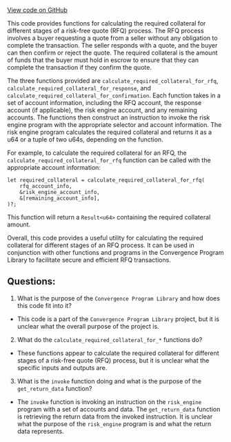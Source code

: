 [View code on GitHub](https://github.com/convergence-rfq/convergence-program-library/rfq/program/src/interfaces/risk_engine.rs)

This code provides functions for calculating the required collateral for different stages of a risk-free quote (RFQ) process. The RFQ process involves a buyer requesting a quote from a seller without any obligation to complete the transaction. The seller responds with a quote, and the buyer can then confirm or reject the quote. The required collateral is the amount of funds that the buyer must hold in escrow to ensure that they can complete the transaction if they confirm the quote.

The three functions provided are `calculate_required_collateral_for_rfq`, `calculate_required_collateral_for_response`, and `calculate_required_collateral_for_confirmation`. Each function takes in a set of account information, including the RFQ account, the response account (if applicable), the risk engine account, and any remaining accounts. The functions then construct an instruction to invoke the risk engine program with the appropriate selector and account information. The risk engine program calculates the required collateral and returns it as a u64 or a tuple of two u64s, depending on the function.

For example, to calculate the required collateral for an RFQ, the `calculate_required_collateral_for_rfq` function can be called with the appropriate account information:

```
let required_collateral = calculate_required_collateral_for_rfq(
    rfq_account_info,
    &risk_engine_account_info,
    &[remaining_account_info],
)?;
```

This function will return a `Result<u64>` containing the required collateral amount.

Overall, this code provides a useful utility for calculating the required collateral for different stages of an RFQ process. It can be used in conjunction with other functions and programs in the Convergence Program Library to facilitate secure and efficient RFQ transactions.
## Questions: 
 1. What is the purpose of the `Convergence Program Library` and how does this code fit into it?
- This code is a part of the `Convergence Program Library` project, but it is unclear what the overall purpose of the project is.

2. What do the `calculate_required_collateral_for_*` functions do?
- These functions appear to calculate the required collateral for different stages of a risk-free quote (RFQ) process, but it is unclear what the specific inputs and outputs are.

3. What is the `invoke` function doing and what is the purpose of the `get_return_data` function?
- The `invoke` function is invoking an instruction on the `risk_engine` program with a set of accounts and data. The `get_return_data` function is retrieving the return data from the invoked instruction. It is unclear what the purpose of the `risk_engine` program is and what the return data represents.
